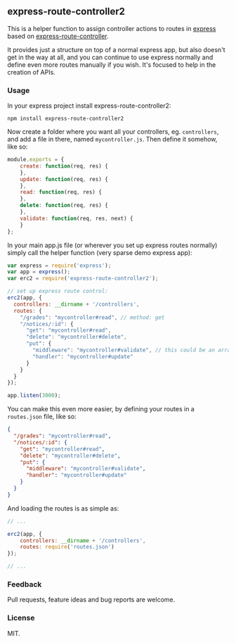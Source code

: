 ## express-route-controller2

This is a helper function to assign controller actions to routes
in [express](http://expressjs.com/) based on [express-route-controller](https://github.com/arnorhs/express-route-controller).

It provides just a structure on top of a normal express app, but also
doesn't get in the way at all, and you can continue to use express normally and
define even more routes manually if you wish.
It's focused to help in the creation of APIs.

### Usage

In your express project install express-route-controller2:

```
npm install express-route-controller2
```

Now create a folder where you want all your controllers, eg. `controllers`, and add a file in there,
named `mycontroller.js`. Then define it somehow, like so:

```javascript
module.exports = {
    create: function(req, res) {
    },
    update: function(req, res) {
    },
    read: function(req, res) {
    },
    delete: function(req, res) {
    },
    validate: function(req, res, next) {
    }
};
```

In your main app.js file (or wherever you set up express routes normally) simply call the helper
function (very sparse demo express app):

```javascript
var express = require('express');
var app = express();
var erc2 = require('express-route-controller2');

// set up express route control:
erc2(app, {
  controllers: __dirname + '/controllers',
  routes: {
    "/grades": "mycontroller#read", // method: get
    "/notices/:id": { 
      "get": "mycontroller#read",
      "delete": "mycontroller#delete",
      "put": {
        "middleware": "mycontroller#validate", // this could be an array eg: ["mc#1", "mc#2"]
        "handler": "mycontroller#update"
      }
    }
  }
});

app.listen(3000);
```

You can make this even more easier, by defining your routes in a `routes.json` file, like so:
```json
{
  "/grades": "mycontroller#read", 
  "/notices/:id": { 
    "get": "mycontroller#read",
    "delete": "mycontroller#delete",
    "put": {
      "middleware": "mycontroller#validate",
      "handler": "mycontroller#update"
    }
  }
}
```

And loading the routes is as simple as:

```javascript
// ...

erc2(app, {
    controllers: __dirname + '/controllers',
    routes: require('routes.json')
});

// ...
```

### Feedback

Pull requests, feature ideas and bug reports are welcome.

### License

MIT.
